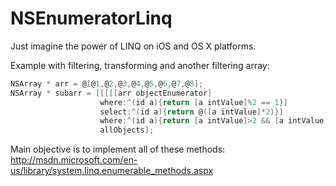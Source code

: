 NSEnumeratorLinq
================

Just imagine the power of LINQ on iOS and OS X platforms.

Example with filtering, transforming and another filtering array:
``` objective-c
NSArray * arr = @[@1,@2,@3,@4,@5,@6,@7,@8];
NSArray * subarr = [[[[[arr objectEnumerator]                                // 1,2,3,4,5,6,7,8
                    where:^(id a){return [a intValue]%2 == 1}]               // 1,3,5,7
                    select:^(id a){return @([a intValue]*2)}]                // 2,6,10,14
                    where:^(id a){return [a intValue]>2 && [a intValue]<12}] // 6,10
                    allObjects];
```

Main objective is to implement all of these methods:
http://msdn.microsoft.com/en-us/library/system.linq.enumerable_methods.aspx